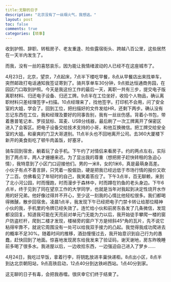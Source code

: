 ```yaml
---
title:无聊的日子 
description: "北京没有了一丝烟火气，我想逃。"
layout: post
toc: false
comments: true
categories: [琐事]
---
```


收到护照、辞职、转租房子、老友重逢、险些露宿街头、跨越八百公里，这些居然在一天半内发生了。

而我，没有一丝的喜怒哀乐，因为能让我情绪波动的人已经不在这座城市了。

4月23日，北京，望京，7点起床，7点半下楼吃早餐，8点从早餐店出来找单车，突然邮政打电话通知我签证寄到了。骑共享单车30分钟，9点抵达恒通商务园，在园区门口取到护照。今天是我这份工作的最后一天，离职一共有三步，提交电子版离职材料、归还电子设备、归还工牌。9点半在工位坐好，收拾个人物品，确认离职材料只差经理签字+扫描。10点经理来了，找他签字。打印机不会用，问了安全室的大姐，学会了。回到工位，把扫描好的文件发给HR，还剩下两步。确认没有忘记东西在工位，我和经理及要好的同事告别，我有一丝丝伤感。背着小书包，带着惠普笔记本、罗技鼠标、耳麦、USB分线器，最后刷了一次工牌离开了保密区进入了会客区。把电子设备交给技术支持的小哥，和他互换微信。把工牌交给安全室的大姐。和豪爽的门卫大哥道别。11点半头也不回地离开公司。去360大厦楼下新开的美食街吃了顿牛肉盖饭，好塞牙。

骑车回到宿舍，躺着玩了会手机。下午约了对情侣来看房子。约的两点左右，实际到了两点半，两人才姗姗来迟。为了显出我的尊重（想把房子赶快转租的急迫心情），我特意到了小区门口迎接他们。男的一米8，女的1米6，真是最萌身高差。小伙子有点不善言辞，只凭着一股倔劲，硬是把我已经远低于市场行情的报价又砍了二百。仿佛看见了年轻时的自己，我笑着答应了。下午3点半，百无聊赖，来到了北小河公园，时而慢跑，时而漫步于森林中，时而蹲在钓鱼的老头身边。下午6点半，终于见到了同在望京工作的大学同学，也就是当年对我起到决定性烧开水作用的好兄弟。他好像过得并不开心，至少这一刻我的心情比他轻松很多。我们都喝得微醺，散步回宿舍。凌晨1点半，我发现下午已经把电子门禁卡转让给那位精神小伙的我，手机里的令牌已经失效了。连忙给小伙和前房东各发了几条微信，发现都没回复。知道我可能在天亮前对单元门无能为力以后，我开始徒手攀爬一楼的窗户防盗栏杆，爬到二楼才发现，楼梯旁的窗户下方是倾斜45°角的瓦片，先不说它粘得牢靠不，就说它周围没有一处可以给我双手接力的凸起。我觉得我成功爬进去的概率不足30%。随着时间的推移，酒劲慢慢过去，我开始意识到自己行为的愚蠢，赶快回到了地面。惊喜地发现房东给我发来了验证码，谢天谢地，房东昨晚睡前多喝了很多水。我进屋以后，一边收拾东西，一边强迫自己进入了梦乡……

4月24日，我吃过早饭，拿着行李，将钥匙放进丰巢快递柜。8点出小区，8点半到达北京朝阳站，9点高铁启动，12点40分到达铁岭西站。1点40分到家。

这无聊的日子有毒，会把我吞噬。很庆幸它们终于结束了。

